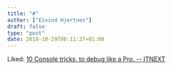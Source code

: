 ```yaml
---
title: "#"
author: ["Eivind Hjertnes"]
draft: false
type: "post"
date: 2018-10-29T06:11:27+01:00
---
```


Liked:
[10
Console tricks, to debug like a Pro. -- ITNEXT](https://itnext.io/10-console-tricks-to-debug-like-a-pro-66ee2225ec57)
